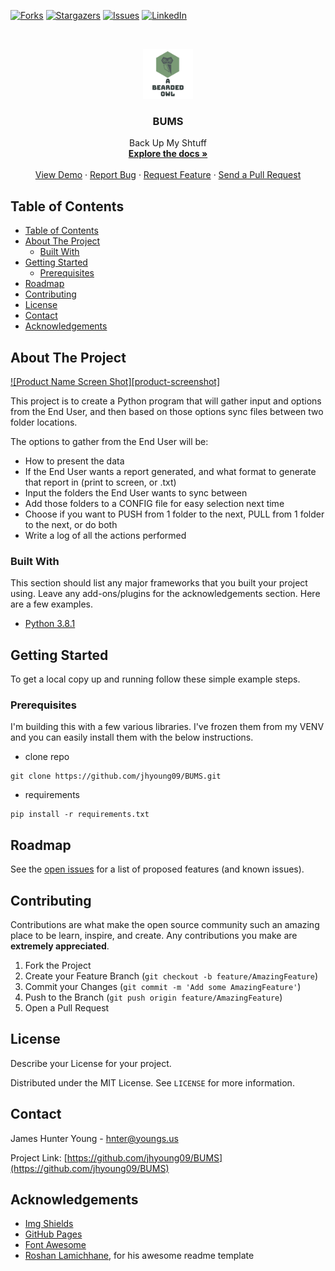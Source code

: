 [![Forks][forks-shield]][forks-url]
[![Stargazers][stars-shield]][stars-url]
[![Issues][issues-shield]][issues-url]
[![LinkedIn][linkedin-shield]][linkedin-url]



<!-- PROJECT LOGO -->
<br />
<p align="center">
  <a href="https://github.com/jhyoung09/BUMS/">
    <img src="./aBeardedOwl.png" alt="Logo" width="80" height="80">
  </a>

  <h3 align="center">BUMS</h3>

  <p align="center">
    Back Up My Shtuff
    <br />
    <a href="https://github.com/jhyoung09/BUMS/"><strong>Explore the docs »</strong></a>
    <br />
    <br />
    <a href="https://github.com/jhyoung09/BUMS/">View Demo</a>
    ·
    <a href="https://github.com/jhyoung09/BUMS/issues">Report Bug</a>
    ·
    <a href="https://github.com/jhyoung09/BUMS/issues">Request Feature</a>
    ·
    <a href="https://github.com/jhyoung09/BUMS/pulls">Send a Pull Request</a>
  </p>
</p>



<!-- TABLE OF CONTENTS -->
## Table of Contents

- [Table of Contents](#table-of-contents)
- [About The Project](#about-the-project)
  - [Built With](#built-with)
- [Getting Started](#getting-started)
  - [Prerequisites](#prerequisites)
- [Roadmap](#roadmap)
- [Contributing](#contributing)
- [License](#license)
- [Contact](#contact)
- [Acknowledgements](#acknowledgements)



<!-- ABOUT THE PROJECT -->
## About The Project

[![Product Name Screen Shot][product-screenshot]](https://example.com)

This project is to create a Python program that will gather input and options from the End User, and then based on those options sync files between two folder locations.

The options to gather from the End User will be:
* How to present the data
* If the End User wants a report generated, and what format to generate that report in (print to screen, or .txt)
* Input the folders the End User wants to sync between
* Add those folders to a CONFIG file for easy selection next time
* Choose if you want to PUSH from 1 folder to the next, PULL from 1 folder to the next, or do both
* Write a log of all the actions performed


### Built With
This section should list any major frameworks that you built your project using. Leave any add-ons/plugins for the acknowledgements section. Here are a few examples.
* [Python 3.8.1](https://python.org)



<!-- GETTING STARTED -->
## Getting Started
To get a local copy up and running follow these simple example steps.

### Prerequisites

I'm building this with a few various libraries. I've frozen them from my VENV and you can easily install them with the below instructions.
* clone repo
```
git clone https://github.com/jhyoung09/BUMS.git
```
* requirements
```
pip install -r requirements.txt
```


<!-- USAGE EXAMPLES -->



<!-- ROADMAP -->
## Roadmap

See the [open issues](https://github.com/jhyoung09/BUMS/issues) for a list of proposed features (and known issues).



<!-- CONTRIBUTING -->
## Contributing

Contributions are what make the open source community such an amazing place to be learn, inspire, and create. Any contributions you make are **extremely appreciated**.

1. Fork the Project
2. Create your Feature Branch (`git checkout -b feature/AmazingFeature`)
3. Commit your Changes (`git commit -m 'Add some AmazingFeature'`)
4. Push to the Branch (`git push origin feature/AmazingFeature`)
5. Open a Pull Request



<!-- LICENSE -->
## License
Describe your License for your project. 

Distributed under the MIT License. See `LICENSE` for more information.



<!-- CONTACT -->
## Contact

James Hunter Young - hnter@youngs.us

Project Link: [https://github.com/jhyoung09/BUMS](https://github.com/jhyoung09/BUMS)



<!-- ACKNOWLEDGEMENTS -->
## Acknowledgements
* [Img Shields](https://shields.io)
* [GitHub Pages](https://pages.github.com)
* [Font Awesome](https://fontawesome.com)
* [Roshan Lamichhane](https://github.com/roshanlam/ReadMeTemplate), for his awesome readme template





<!-- MARKDOWN LINKS & IMAGES -->
<!-- https://www.markdownguide.org/basic-syntax/#reference-style-links -->
[forks-shield]: https://img.shields.io/github/forks/jhyoung09/BUMS?style=flat-square
[forks-url]: https://github.com/jhyoung09/BUMS/network/members
[stars-shield]: https://img.shields.io/github/stars/jhyoung09/BUMS?style=flat-square
[stars-url]: https://github.com/jhyoung09/BUMS/stargazers
[issues-shield]: https://img.shields.io/github/issues/jhyoung09/BUMS?style=flat-square
[issues-url]: https://github.com/jhyoung09/BUMS/issues
[linkedin-shield]: https://img.shields.io/badge/-LinkedIn-black.svg?style=flat-square&logo=linkedin&colorB=555
[linkedin-url]: https://www.linkedin.com/in/jameshunteryoung/p
